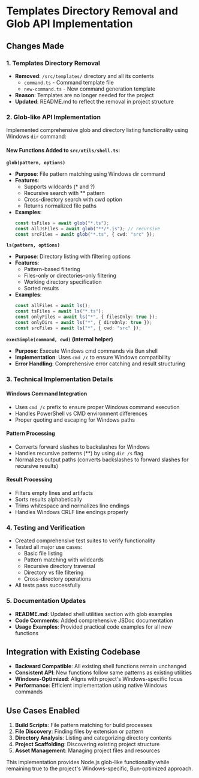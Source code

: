 # Templates Directory Removal and Glob API Implementation

## Changes Made

### 1. Templates Directory Removal

- **Removed**: `/src/templates/` directory and all its contents
  - `command.ts` - Command template file
  - `new-command.ts` - New command generation template
- **Reason**: Templates are no longer needed for the project
- **Updated**: README.md to reflect the removal in project structure

### 2. Glob-like API Implementation

Implemented comprehensive glob and directory listing functionality using Windows `dir` command:

#### New Functions Added to `src/utils/shell.ts`:

**`glob(pattern, options)`**

- **Purpose**: File pattern matching using Windows dir command
- **Features**:
  - Supports wildcards (\* and ?)
  - Recursive search with \*\* pattern
  - Cross-directory search with cwd option
  - Returns normalized file paths
- **Examples**:
  ```typescript
  const tsFiles = await glob("*.ts");
  const allJsFiles = await glob("**/*.js"); // recursive
  const srcFiles = await glob("*.ts", { cwd: "src" });
  ```

**`ls(pattern, options)`**

- **Purpose**: Directory listing with filtering options
- **Features**:
  - Pattern-based filtering
  - Files-only or directories-only filtering
  - Working directory specification
  - Sorted results
- **Examples**:
  ```typescript
  const allFiles = await ls();
  const tsFiles = await ls("*.ts");
  const onlyFiles = await ls("*", { filesOnly: true });
  const onlyDirs = await ls("*", { dirsOnly: true });
  const srcFiles = await ls("*", { cwd: "src" });
  ```

**`execSimple(command, cwd)` (internal helper)**

- **Purpose**: Execute Windows cmd commands via Bun shell
- **Implementation**: Uses `cmd /c` to ensure Windows compatibility
- **Error Handling**: Comprehensive error catching and result structuring

### 3. Technical Implementation Details

#### Windows Command Integration

- Uses `cmd /c` prefix to ensure proper Windows command execution
- Handles PowerShell vs CMD environment differences
- Proper quoting and escaping for Windows paths

#### Pattern Processing

- Converts forward slashes to backslashes for Windows
- Handles recursive patterns (\*\*) by using `dir /s` flag
- Normalizes output paths (converts backslashes to forward slashes for recursive results)

#### Result Processing

- Filters empty lines and artifacts
- Sorts results alphabetically
- Trims whitespace and normalizes line endings
- Handles Windows CRLF line endings properly

### 4. Testing and Verification

- Created comprehensive test suites to verify functionality
- Tested all major use cases:
  - Basic file listing
  - Pattern matching with wildcards
  - Recursive directory traversal
  - Directory vs file filtering
  - Cross-directory operations
- All tests pass successfully

### 5. Documentation Updates

- **README.md**: Updated shell utilities section with glob examples
- **Code Comments**: Added comprehensive JSDoc documentation
- **Usage Examples**: Provided practical code examples for all new functions

## Integration with Existing Codebase

- **Backward Compatible**: All existing shell functions remain unchanged
- **Consistent API**: New functions follow same patterns as existing utilities
- **Windows-Optimized**: Aligns with project's Windows-specific focus
- **Performance**: Efficient implementation using native Windows commands

## Use Cases Enabled

1. **Build Scripts**: File pattern matching for build processes
2. **File Discovery**: Finding files by extension or pattern
3. **Directory Analysis**: Listing and categorizing directory contents
4. **Project Scaffolding**: Discovering existing project structure
5. **Asset Management**: Managing project files and resources

This implementation provides Node.js glob-like functionality while remaining true to the project's Windows-specific, Bun-optimized approach.
